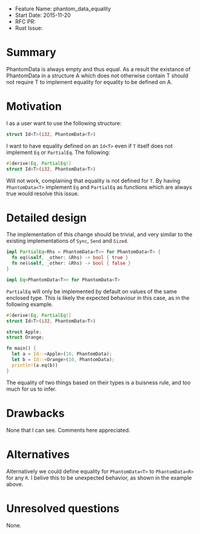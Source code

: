 - Feature Name: phantom_data_equality
- Start Date: 2015-11-20
- RFC PR:
- Rust Issue:

# Summary
[summary]: #summary

PhantomData is always empty and thus equal. As a result the existance of PhantomData<T> in
a structure A which does not otherwise contain T should not require T to implement
equality for equality to be defined on A.

# Motivation
[motivation]: #motivation

I as a user want to use the following structure:

```rust
struct Id<T>(i32, PhantomData<T>)
```

I want to have equality defined on an `Id<T>` even if `T` itself does not implement
`Eq` or `PartialEq`. The following:

```rust
#[derive(Eq, PartialEq)]
struct Id<T>(i32, PhantomData<T>)
```

Will not work, complaining that equality is not defined for `T`. By having 
`PhantomData<T>` implement `Eq` and `PartialEq` as functions which are always true
would resolve this issue.

# Detailed design
[design]: #detailed-design

The implementation of this change should be trivial, and very similar to the
existing implementations of `Sync`, `Send` and `Sized`.

```rust
impl PartialEq<Rhs = PhantomData<T>> for PhantomData<T> {
  fn eq(&self, _other: &Rhs) -> bool { true }
  fn ne(&self, _other: &Rhs) -> bool { false }
}

impl Eq<PhantomData<T>> for PhantomData<T>
```

`PartialEq` will only be implemented by default on values of the same enclosed
type. This is likely the expected behaviour in this case, as in the following
example.

```rust
#[derive(Eq, PartialEq)]
struct Id<T>(i32, PhantomData<T>)

struct Apple;
struct Orange;

fn main() {
  let a = Id::<Apple>(10, PhantomData);
  let b = Id::<Orange>(10, PhantomData);
  println!(a.eq(b))
}
```

The equality of two things based on their types is a buisness rule, and too
much for us to infer.

# Drawbacks
[drawbacks]: #drawbacks

None that I can see. Comments here appreciated.

# Alternatives
[alternatives]: #alternatives

Alternatively we could define equality for `PhantomData<T>` to `PhantomData<R>` for
any `R`. I belive this to be unexpected behavior, as shown in the example above.

# Unresolved questions
[unresolved]: #unresolved-questions

None.
